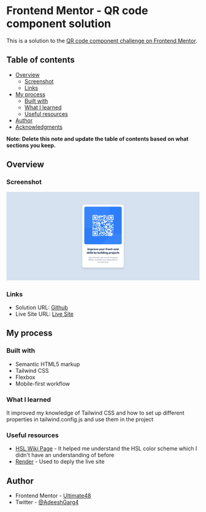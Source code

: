 # Frontend Mentor - QR code component solution

This is a solution to the [QR code component challenge on Frontend Mentor](https://www.frontendmentor.io/challenges/qr-code-component-iux_sIO_H).

## Table of contents

- [Overview](#overview)
  - [Screenshot](#screenshot)
  - [Links](#links)
- [My process](#my-process)
  - [Built with](#built-with)
  - [What I learned](#what-i-learned)
  - [Useful resources](#useful-resources)
- [Author](#author)
- [Acknowledgments](#acknowledgments)

**Note: Delete this note and update the table of contents based on what sections you keep.**

## Overview

### Screenshot

![ScreenShot](screenshot.png)

### Links

- Solution URL: [Github](https://github.com/Ultimate48/qr-code-component-main)
- Live Site URL: [Live Site](https://qr-code-lzxq.onrender.com/)

## My process

### Built with

- Semantic HTML5 markup
- Tailwind CSS
- Flexbox
- Mobile-first workflow

### What I learned

It improved my knowledge of Tailwind CSS and how to set up different properties in tailwind.config.js and use them in the project


### Useful resources

- [HSL Wiki Page](https://en.wikipedia.org/wiki/HSL_and_HSV#:~:text=The%20HSL%20representation%20models%20the,paint%20corresponds%20to%20a%20high%20%22) - It helped me understand the HSL color scheme which I didn't have an understanding of before
- [Render](render.com) - Used to deply the live site

## Author

- Frontend Mentor - [Ultimate48](https://www.frontendmentor.io/profile/Ultimate48)
- Twitter - [@AdeeshGarg4](https://twitter.com/AdeeshGarg4)
